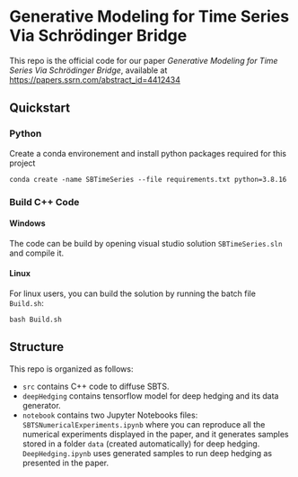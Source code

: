
Generative Modeling for Time Series Via Schrödinger Bridge 
==========================================================

This repo is the official code for our paper *Generative Modeling for Time Series Via Schrödinger Bridge*, available at https://papers.ssrn.com/abstract_id=4412434

## Quickstart
### Python
Create a conda environement and install python packages required for this project
```
conda create -name SBTimeSeries --file requirements.txt python=3.8.16
```
### Build C++ Code
#### Windows
The code can be build by opening visual studio solution `SBTimeSeries.sln` and compile it.
#### Linux
For linux users, you can build the solution by running the batch file `Build.sh`:
```
bash Build.sh
```
## Structure

This repo is organized as follows:
- `src` contains C++ code to diffuse SBTS.
- `deepHedging` contains tensorflow model for deep hedging and its data generator.
- `notebook` contains two Jupyter Notebooks files: `SBTSNumericalExperiments.ipynb` where you can reproduce all the numerical experiments displayed in the paper, and it generates samples stored in a folder `data` (created automatically) for deep hedging. `DeepHedging.ipynb` uses generated samples to run deep hedging as presented in the paper.
